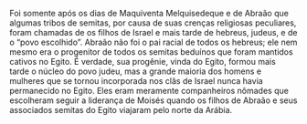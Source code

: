 ﻿Foi somente após os dias de Maquiventa Melquisedeque e de Abraão que algumas tribos de semitas, por causa de suas crenças religiosas peculiares, foram chamadas de os filhos de Israel e mais tarde de hebreus, judeus, e de o “povo escolhido”. Abraão não foi o pai racial de todos os hebreus; ele nem mesmo era o progenitor de todos os semitas beduínos que foram mantidos cativos no Egito. É verdade, sua progênie, vinda do Egito, formou mais tarde o núcleo do povo judeu, mas a grande maioria dos homens e mulheres que se tornou incorporada nos clãs de Israel nunca havia permanecido no Egito. Eles eram meramente companheiros nômades que escolheram seguir a liderança de Moisés quando os filhos de Abraão e seus associados semitas do Egito viajaram pelo norte da Arábia.